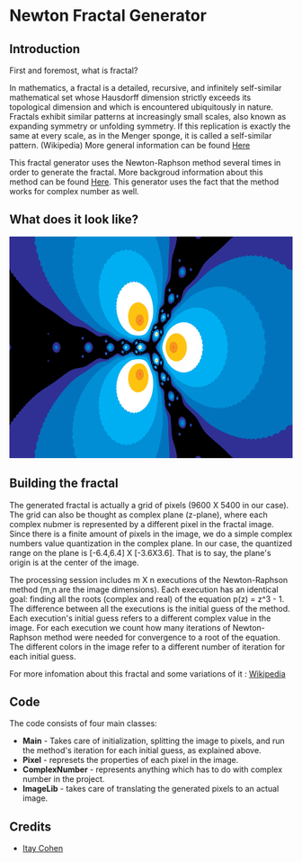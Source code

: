 # Newton Fractal Generator

## Introduction
First and foremost, what is fractal?

In mathematics, a fractal is a detailed, recursive, and infinitely self-similar mathematical set whose Hausdorff dimension strictly exceeds its topological dimension and which is encountered ubiquitously in nature. Fractals exhibit similar patterns at increasingly small scales, also known as expanding symmetry or unfolding symmetry. If this replication is exactly the same at every scale, as in the Menger sponge, it is called a self-similar pattern. (Wikipedia)
More general information can be found [Here](https://en.wikipedia.org/wiki/Fractal)

This fractal generator uses the Newton-Raphson method several times in order to generate the fractal. More backgroud information about this method can be found [Here](https://en.wikipedia.org/wiki/Newton%27s_method). This generator uses the fact that the method works for complex number as well.

## What does it look like? 
<p align="center">
  <img src="./sample.png" alt="fractal example"
       width="700" height="394">
</p>

## Building the fractal
The generated fractal is actually a grid of pixels (9600 X 5400 in our case). The grid can also be thought as complex plane (z-plane), where each complex nubmer is represented by a different pixel in the fractal image. Since there is a finite amount of pixels in the image, we do a simple complex numbers value quantization in the complex plane. In our case, the quantized range on the plane is [-6.4,6.4] X [-3.6X3.6]. That is to say, the plane's origin is at the center of the image.

The processing session includes m X n executions of the Newton-Raphson method (m,n are the image dimensions). Each execution has an identical goal: finding all the roots (complex and real) of the equation p(z) = z^3 - 1. The difference between all the executions is the initial guess of the method. Each execution's initial guess refers to a different complex value in the image. For each execution we count how many iterations of Newton-Raphson method were needed for convergence to a root of the equation. The different colors in the image refer to a different number of iteration for each initial guess.

For more infomation about this fractal and some variations of it : [Wikipedia](https://en.wikipedia.org/wiki/Newton_fractal)

## Code
The code consists of four main classes: 
* **Main** - Takes care of initialization, splitting the image to pixels, and run the method's iteration for each initial guess, as explained above.
* **Pixel** - represets the properties of each pixel in the image.
* **ComplexNumber** - represents anything which has to do with complex number in the project.
* **ImageLib** - takes care of translating the generated pixels to an actual image.

## Credits
* [Itay Cohen](https://github.com/itay99988)
